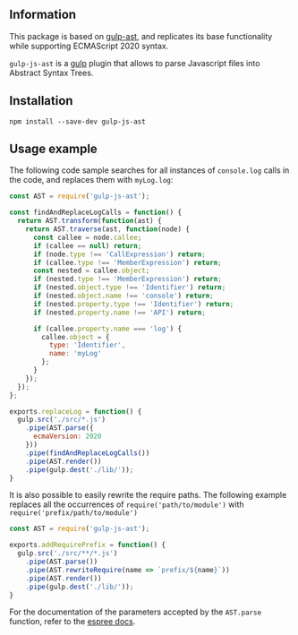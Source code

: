 ## Information

This package is based on [gulp-ast](https://github.com/andyscott/gulp-ast), and replicates its base functionality
while supporting ECMAScript 2020 syntax.

`gulp-js-ast` is a [gulp](https://gulpjs.com/) plugin that allows to parse Javascript files into Abstract Syntax Trees.

## Installation

`npm install --save-dev gulp-js-ast`

## Usage example

The following code sample searches for all instances of `console.log` calls in the code, and replaces them with `myLog.log`:

```javascript
const AST = require('gulp-js-ast');

const findAndReplaceLogCalls = function() {
  return AST.transform(function(ast) {
    return AST.traverse(ast, function(node) {
      const callee = node.callee;
      if (callee == null) return;
      if (node.type !== 'CallExpression') return;
      if (callee.type !== 'MemberExpression') return;
      const nested = callee.object;
      if (nested.type !== 'MemberExpression') return;
      if (nested.object.type !== 'Identifier') return;
      if (nested.object.name !== 'console') return;
      if (nested.property.type !== 'Identifier') return;
      if (nested.property.name !== 'API') return;

      if (callee.property.name === 'log') {
        callee.object = {
          type: 'Identifier',
          name: 'myLog'
        };
      }
    });
  });
};

exports.replaceLog = function() {
  gulp.src('./src/*.js')
    .pipe(AST.parse({
      ecmaVersion: 2020
    }))
    .pipe(findAndReplaceLogCalls())
    .pipe(AST.render())
    .pipe(gulp.dest('./lib/'));
}
```

It is also possible to easily rewrite the require paths. The following example replaces all the occurrences of
`require('path/to/module')` with `require('prefix/path/to/module')`

```javascript
const AST = require('gulp-js-ast');

exports.addRequirePrefix = function() {
  gulp.src('./src/**/*.js')
    .pipe(AST.parse())
    .pipe(AST.rewriteRequire(name => `prefix/${name}`))
    .pipe(AST.render())
    .pipe(gulp.dest('./lib/'));
}
```

For the documentation of the parameters accepted by the `AST.parse` function, refer to the [espree docs](https://github.com/eslint/espree).
